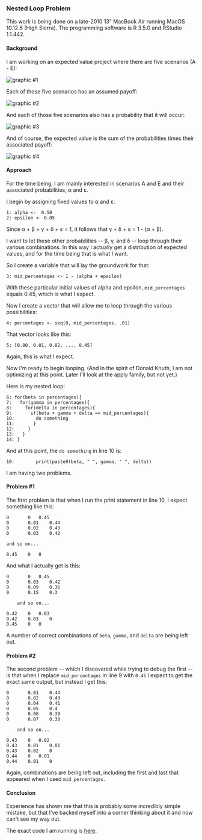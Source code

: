 ### Nested Loop Problem

This work is being done on a late-2010 13" MacBook Air running MacOS 10.12.6 (High Sierra). The programming software is R 3.5.0 and RStudio 1.1.442.

#### Background  

I am working on an expected value project where there are five scenarios (A - E): 

![graphic #1](https://github.com/vmsmith/Nested_Loop_Problem/blob/master/graphics/EV1.png)

Each of those five scenarios has an assumed payoff:  

![graphic #2](https://github.com/vmsmith/Nested_Loop_Problem/blob/master/graphics/EV2.png)  

And each of those five scenarios also has a probability that it will occur: 

![graphic #3](https://github.com/vmsmith/Nested_Loop_Problem/blob/master/graphics/EV3.png)  

And of course, the expected value is the sum of the probabilities times their associated payoff:  

![graphic #4](https://github.com/vmsmith/Nested_Loop_Problem/blob/master/graphics/EV4.png)  

#### Approach  

For the time being, I am mainly interested in scenarios A and E and their associated probabilities, α and ε.

I begin by assigning fixed values to α and ε: 

    1: alpha <-  0.50
    2: epsilon <- 0.05

Since α + β + γ + δ + ε = 1, it follows that γ + δ + ε = 1 - (α + β).

I want to let these other probabilities -- β, γ, and δ -- loop through their various combinations.  In this way I actually get a distribution of expected values, and for the time being that is what I want.

So I create a variable that will lay the groundwork for that:

    3: mid_percentages <- 1 - (alpha + epsilon)

With these particular initial values of alpha and epsilon, `mid_percentages` equals 0.45, which is what I expect.

Now I create a vector that will allow me to loop through the various possibilities:

    4: percentages <- seq(0, mid_percentages, .01)

That vector looks like this:

    5: [0.00, 0.01, 0.02, ..., 0.45]

Again, this is what I expect.

Now I'm ready to begin looping. (And in the spirit of Donald Knuth, I am not optimizing at this point. Later I'll look at the apply family, but not yet.)

Here is my nested loop:

    6: for(beta in percentages){
    7:   for(gamma in percentages){
    8:     for(delta in percentages){
    9:       if(beta + gamma + delta == mid_percentages){
    10:        do something
    11:       }
    12:     }
    13:   }
    14: }

And at this point, the `do something` in line 10 is:

    10:        print(paste0(beta, " ", gamma, " ", delta))

I am having two problems.

#### Problem #1  

The first problem is that when I run the print statement in line 10, I expect something like this: 

    0		0	0.45
    0		0.01	0.44
    0		0.02	0.43
    0		0.03	0.42

	and so on...
	
    0.45	0	0

And what I actually get is this:

    0 		0 	0.45
    0 		0.03 	0.42
    0 		0.09 	0.36
    0 		0.15 	0.3  
    
    	and so on...
	
    0.42	0 	0.03
    0.42 	0.03 	0
    0.45 	0 	0

A number of correct combinations of `beta`, `gamma`, and `delta` are being left out.

#### Problem #2  

The second problem -- which I discovered while trying to debug the first -- is that when I replace `mid_percentages` in line 9 with `0.45` I expect to get the exact same output, but instead I get this:

    0 		0.01 	0.44
    0 		0.02 	0.43
    0 		0.04 	0.41
    0 		0.05 	0.4
    0 		0.06 	0.39
    0 		0.07 	0.38  
    
    	and so on...
	
    0.43 	0 	0.02
    0.43 	0.01 	0.01
    0.43 	0.02 	0
    0.44 	0 	0.01
    0.44 	0.01 	0
    
Again, combinations are being left out, including the first and last that appeared when I used `mid_percentages`.
    
#### Conclusion  

Experience has shown me that this is probably some incredibly simple mistake, but that I've backed myself into a corner thinking about it and now can't see my way out.

The exact code I am running is [here](https://github.com/vmsmith/Nested_Loop_Problem/blob/master/code.R).
